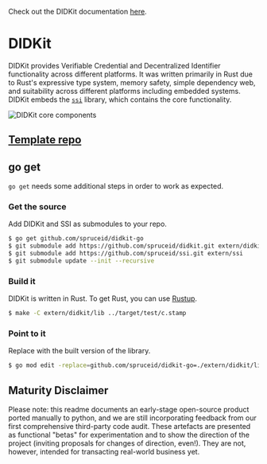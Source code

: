 Check out the DIDKit documentation [here](https://spruceid.dev/docs/didkit/).

# DIDKit

DIDKit provides Verifiable Credential and Decentralized Identifier
functionality across different platforms. It was written primarily in Rust due
to Rust's expressive type system, memory safety, simple dependency web, and
suitability across different platforms including embedded systems. DIDKit
embeds the [`ssi`](https://github.com/spruceid/ssi) library, which contains the
core functionality.

![DIDKit core components](https://spruceid.dev/assets/images/didkit-core-components-645bb0992bdef492c3bdae3e540166a7.png)

## [Template repo](https://github.com/w4ll3/didkit-go-template)

## go get

`go get` needs some additional steps in order to work as expected.

### Get the source
Add DIDKit and SSI as submodules to your repo. 

```bash
$ go get github.com/spruceid/didkit-go
$ git submodule add https://github.com/spruceid/didkit.git extern/didkit
$ git submodule add https://github.com/spruceid/ssi.git extern/ssi
$ git submodule update --init --recursive
```

### Build it
DIDKit is written in Rust. To get Rust, you can use [Rustup](https://rustup.rs/).

```bash
$ make -C extern/didkit/lib ../target/test/c.stamp
```

### Point to it
Replace with the built version of the library.

```bash
$ go mod edit -replace=github.com/spruceid/didkit-go=./extern/didkit/lib/didkit-go
```

## Maturity Disclaimer

Please note: this readme documents an early-stage open-source product ported 
manually to python, and we are still incorporating feedback from our first 
comprehensive third-party code audit. These artefacts are presented as 
functional "betas" for experimentation and to show the direction of the 
project (inviting proposals for changes of direction, even!). They are not,
 however, intended for transacting real-world business yet.
